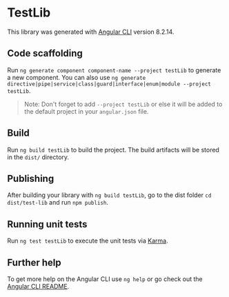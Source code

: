 # TestLib

This library was generated with [Angular CLI](https://github.com/angular/angular-cli) version 8.2.14.

## Code scaffolding

Run `ng generate component component-name --project testLib` to generate a new component. You can also use `ng generate directive|pipe|service|class|guard|interface|enum|module --project testLib`.
> Note: Don't forget to add `--project testLib` or else it will be added to the default project in your `angular.json` file. 

## Build

Run `ng build testLib` to build the project. The build artifacts will be stored in the `dist/` directory.

## Publishing

After building your library with `ng build testLib`, go to the dist folder `cd dist/test-lib` and run `npm publish`.

## Running unit tests

Run `ng test testLib` to execute the unit tests via [Karma](https://karma-runner.github.io).

## Further help

To get more help on the Angular CLI use `ng help` or go check out the [Angular CLI README](https://github.com/angular/angular-cli/blob/master/README.md).
